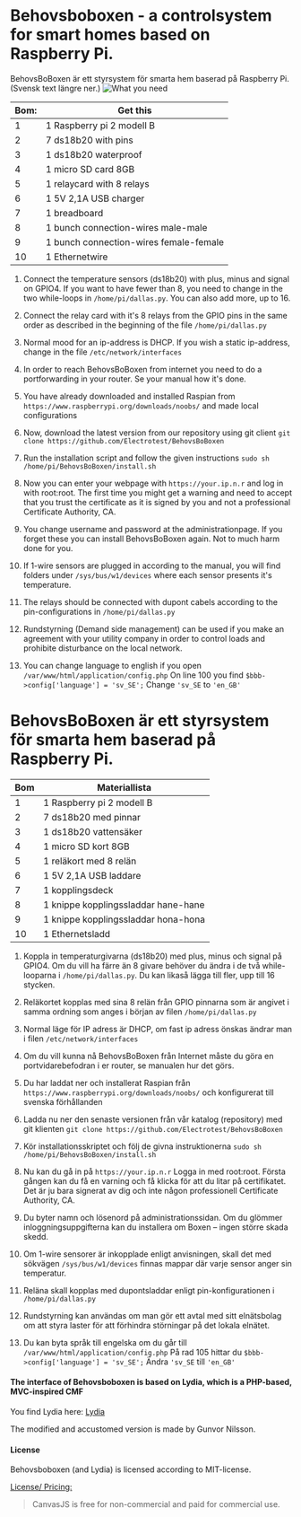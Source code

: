 # Behovsboboxen - a controlsystem for smart homes based on Raspberry Pi.
BehovsBoBoxen är ett styrsystem för smarta hem baserad på Raspberry Pi. (Svensk text längre ner.)
![What you need](http://www.behovsbo.se/bilderipso/bbbmaterial.jpg)

Bom: | Get this
---- | --------
1 | 1 Raspberry pi 2 modell B 
2 | 7 ds18b20 with pins 
3 | 1 ds18b20 waterproof 
4 | 1 micro SD card 8GB 
5 | 1 relaycard with 8 relays 
6 | 1 5V 2,1A USB charger 
7 | 1 breadboard 
8 | 1 bunch connection-wires male-male 
9 | 1 bunch connection-wires female-female 
10 | 1 Ethernetwire 


1. Connect the temperature sensors (ds18b20) with plus, minus and signal on GPIO4. If you want to have fewer than 8,
you need to change in the two while-loops in `/home/pi/dallas.py`. You can also add more, up to 16.

2. Connect the relay card with it's 8 relays from the GPIO pins in the same order as described in the beginning of the file `/home/pi/dallas.py`

3. Normal mood for an ip-address is DHCP. If you wish a static ip-address, change in the file `/etc/network/interfaces`

4. In order to reach BehovsBoBoxen from internet you need to do a portforwarding in your router. Se your manual how it's done.

5. You have already downloaded and installed Raspian from `https://www.raspberrypi.org/downloads/noobs/` and made local configurations

6. Now, download the latest version from our repository using git client `git clone https://github.com/Electrotest/BehovsBoBoxen`

7. Run the installation script and follow the given instructions `sudo sh /home/pi/BehovsBoBoxen/install.sh`

8. Now you can enter your webpage with `https://your.ip.n.r` and log in with root:root. The first time you might get a warning and need to accept that you trust the certificate as it is signed by you and not a professional Certificate Authority, CA. 

9. You change username and password at the administrationpage. If you forget these you can install BehovsBoBoxen again. Not to much harm done for you.

10. If 1-wire sensors are plugged in according to the manual, you will find folders under `/sys/bus/w1/devices` where each sensor presents it's temperature.

11. The relays should be connected with dupont cabels according to the pin-configurations in `/home/pi/dallas.py`

12. Rundstyrning (Demand side management) can be used if you make an agreement with your utility company in order to control loads and prohibite disturbance on the local network.

13. You can change language to english if you open `/var/www/html/application/config.php` On line 100 you find `$bbb->config['language'] = 'sv_SE';` Change `'sv_SE` to `'en_GB'`


# BehovsBoBoxen är ett styrsystem för smarta hem baserad på Raspberry Pi.

Bom | Materiallista
--- | -------------
1 | 1 Raspberry pi 2 modell B
2 | 7 ds18b20 med pinnar
3 | 1 ds18b20 vattensäker
4 | 1 micro SD kort 8GB
5 | 1 reläkort med 8 relän
6 | 1 5V 2,1A USB laddare
7 | 1 kopplingsdeck
8 | 1 knippe kopplingssladdar hane-hane
9 | 1 knippe kopplingssladdar hona-hona
10 | 1 Ethernetsladd


1. Koppla in temperaturgivarna (ds18b20) med plus, minus och signal på GPIO4. Om du vill ha färre än 8 givare behöver du ändra i de två while-looparna i `/home/pi/dallas.py`. Du kan likaså lägga till fler, upp till 16 stycken.

2. Reläkortet kopplas med sina 8 relän från GPIO pinnarna som är angivet i samma ordning som anges i början av filen `/home/pi/dallas.py`

3. Normal läge för IP adress är DHCP, om fast ip adress önskas ändrar man i filen `/etc/network/interfaces`

4. Om du vill kunna nå BehovsBoBoxen från Internet måste du göra en portvidarebefodran i er router, se manualen hur det görs.

5. Du har laddat ner och installerat Raspian från `https://www.raspberrypi.org/downloads/noobs/` och konfigurerat till svenska förhållanden

6. Ladda nu ner den senaste versionen från vår katalog (repository) med git klienten `git clone https://github.com/Electrotest/BehovsBoBoxen`

7. Kör installationsskriptet och följ de givna instruktionerna `sudo sh /home/pi/BehovsBoBoxen/install.sh`

8. Nu kan du gå in på `https://your.ip.n.r` Logga in med root:root. Första gången kan du få en varning och få klicka för att du litar på certifikatet. Det är ju bara signerat av dig och inte någon professionell Certificate Authority, CA.

9. Du byter namn och lösenord på administrationssidan. Om du glömmer inloggningsuppgifterna kan du installera om Boxen  – ingen större skada skedd.

10. Om 1-wire sensorer är inkopplade enligt anvisningen, skall det med sökvägen `/sys/bus/w1/devices` finnas mappar där varje sensor anger sin temperatur.

11. Reläna skall kopplas med dupontsladdar enligt pin-konfigurationen i `/home/pi/dallas.py`

12. Rundstyrning kan användas om man gör ett avtal med sitt elnätsbolag om att styra laster för att förhindra störningar på det lokala elnätet. 

13. Du kan byta språk till engelska om du går till `/var/www/html/application/config.php` På rad 105 hittar du `$bbb->config['language'] = 'sv_SE';` Ändra `'sv_SE` till `'en_GB'`



#### The interface of Behovsboboxen is based on Lydia, which is a PHP-based, MVC-inspired CMF

You find Lydia here: [Lydia](https://github.com/mosbth/lydia)

The modified and accustomed version is made by Gunvor Nilsson.


#### License

Behovsboboxen (and Lydia) is licensed according to MIT-license. 


[License/ Pricing:](http://canvasjs.com/download-html5-charting-graphing-library/)
> CanvasJS is free for non-commercial and paid for commercial use.